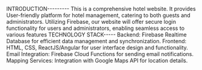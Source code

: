 INTRODUCTION---------
This is a comprehensive hotel website. It provides User-friendly platform for hotel management, catering 
to both guests and administrators. Utilizing Firebase, our website will offer secure login 
functionality for users and administrators, enabling seamless access to various features
TECHNOLOGY STACK-----
Backend: Firebase Realtime Database for efficient data management and synchronization.
Frontend: HTML, CSS, ReactJS/Angular for user interface design and functionality.
Email Integration: Firebase Cloud Functions for sending email notifications.
Mapping Services: Integration with Google Maps API for location details.

